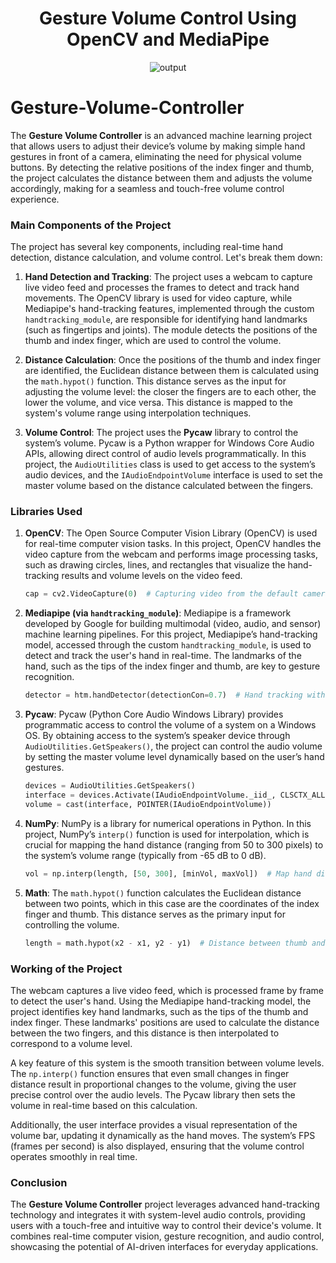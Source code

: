 

<div align="center">
  <h1>Gesture Volume Control Using OpenCV and MediaPipe</h1>
  <img alt="output" src="images/output.gif" />
 </div>

# Gesture-Volume-Controller
The **Gesture Volume Controller** is an advanced machine learning project that allows users to adjust their device’s volume by making simple hand gestures in front of a camera, eliminating the need for physical volume buttons. By detecting the relative positions of the index finger and thumb, the project calculates the distance between them and adjusts the volume accordingly, making for a seamless and touch-free volume control experience.

### Main Components of the Project

The project has several key components, including real-time hand detection, distance calculation, and volume control. Let's break them down:

1. **Hand Detection and Tracking**: The project uses a webcam to capture live video feed and processes the frames to detect and track hand movements. The OpenCV library is used for video capture, while Mediapipe's hand-tracking features, implemented through the custom `handtracking_module`, are responsible for identifying hand landmarks (such as fingertips and joints). The module detects the positions of the thumb and index finger, which are used to control the volume.

2. **Distance Calculation**: Once the positions of the thumb and index finger are identified, the Euclidean distance between them is calculated using the `math.hypot()` function. This distance serves as the input for adjusting the volume level: the closer the fingers are to each other, the lower the volume, and vice versa. This distance is mapped to the system's volume range using interpolation techniques.

3. **Volume Control**: The project uses the **Pycaw** library to control the system’s volume. Pycaw is a Python wrapper for Windows Core Audio APIs, allowing direct control of audio levels programmatically. In this project, the `AudioUtilities` class is used to get access to the system’s audio devices, and the `IAudioEndpointVolume` interface is used to set the master volume based on the distance calculated between the fingers.

### Libraries Used

1. **OpenCV**: The Open Source Computer Vision Library (OpenCV) is used for real-time computer vision tasks. In this project, OpenCV handles the video capture from the webcam and performs image processing tasks, such as drawing circles, lines, and rectangles that visualize the hand-tracking results and volume levels on the video feed.

    ```python
    cap = cv2.VideoCapture(0)  # Capturing video from the default camera
    ```

2. **Mediapipe (via `handtracking_module`)**: Mediapipe is a framework developed by Google for building multimodal (video, audio, and sensor) machine learning pipelines. For this project, Mediapipe’s hand-tracking model, accessed through the custom `handtracking_module`, is used to detect and track the user's hand in real-time. The landmarks of the hand, such as the tips of the index finger and thumb, are key to gesture recognition.

    ```python
    detector = htm.handDetector(detectionCon=0.7)  # Hand tracking with confidence of 70%
    ```

3. **Pycaw**: Pycaw (Python Core Audio Windows Library) provides programmatic access to control the volume of a system on a Windows OS. By obtaining access to the system’s speaker device through `AudioUtilities.GetSpeakers()`, the project can control the audio volume by setting the master volume level dynamically based on the user’s hand gestures.

    ```python
    devices = AudioUtilities.GetSpeakers()
    interface = devices.Activate(IAudioEndpointVolume._iid_, CLSCTX_ALL, None)
    volume = cast(interface, POINTER(IAudioEndpointVolume))
    ```

4. **NumPy**: NumPy is a library for numerical operations in Python. In this project, NumPy’s `interp()` function is used for interpolation, which is crucial for mapping the hand distance (ranging from 50 to 300 pixels) to the system’s volume range (typically from -65 dB to 0 dB).

    ```python
    vol = np.interp(length, [50, 300], [minVol, maxVol])  # Map hand distance to volume
    ```

5. **Math**: The `math.hypot()` function calculates the Euclidean distance between two points, which in this case are the coordinates of the index finger and thumb. This distance serves as the primary input for controlling the volume.

    ```python
    length = math.hypot(x2 - x1, y2 - y1)  # Distance between thumb and index finger
    ```

### Working of the Project

The webcam captures a live video feed, which is processed frame by frame to detect the user's hand. Using the Mediapipe hand-tracking model, the project identifies key hand landmarks, such as the tips of the thumb and index finger. These landmarks' positions are used to calculate the distance between the two fingers, and this distance is then interpolated to correspond to a volume level.

A key feature of this system is the smooth transition between volume levels. The `np.interp()` function ensures that even small changes in finger distance result in proportional changes to the volume, giving the user precise control over the audio levels. The Pycaw library then sets the volume in real-time based on this calculation.

Additionally, the user interface provides a visual representation of the volume bar, updating it dynamically as the hand moves. The system’s FPS (frames per second) is also displayed, ensuring that the volume control operates smoothly in real time.

### Conclusion

The **Gesture Volume Controller** project leverages advanced hand-tracking technology and integrates it with system-level audio controls, providing users with a touch-free and intuitive way to control their device's volume. It combines real-time computer vision, gesture recognition, and audio control, showcasing the potential of AI-driven interfaces for everyday applications.
